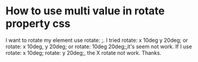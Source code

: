 
# How to use multi value in rotate property css

I want to rotate my element use rotate: ;.
I tried rotate: x 10deg y 20deg; or rotate: x 10deg, y 20deg; or rotate: 10deg 20deg;,it's seem not work.
If I use rotate: x 10deg;  rotate: y 20deg;, the X rotate not work.
Thanks.

        
